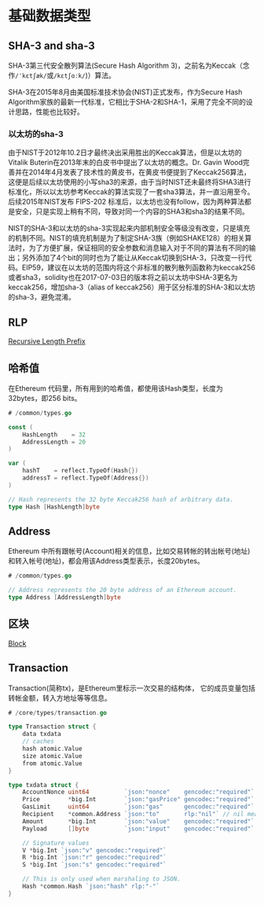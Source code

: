 # 基础数据类型
## SHA-3 and sha-3
SHA-3第三代安全散列算法(Secure Hash Algorithm 3)，之前名为Keccak（念作```/ˈkɛtʃæk/```或```/kɛtʃɑːk/```)）算法。

SHA-3在2015年8月由美国标准技术协会(NIST)正式发布，作为Secure Hash Algorithm家族的最新一代标准，它相比于SHA-2和SHA-1，采用了完全不同的设计思路，性能也比较好。

### 以太坊的sha-3
由于NIST于2012年10.2日才最终决出采用胜出的Keccak算法，但是以太坊的Vitalik Buterin在2013年末的白皮书中提出了以太坊的概念。Dr. Gavin Wood完善并在2014年4月发表了技术性的黄皮书，在黄皮书便提到了Keccak256算法，这便是后续以太坊使用的小写sha3的来源，由于当时NIST还未最终将SHA3进行标准化，所以以太坊参考Keccak的算法实现了一套sha3算法，并一直沿用至今。后续2015年NIST发布 FIPS-202 标准后，以太坊也没有follow，因为两种算法都是安全，只是实现上稍有不同，导致对同一个内容的SHA3和sha3的结果不同。

NIST的SHA-3和以太坊的sha-3实现起来内部机制安全等级没有改变，只是填充的机制不同。NIST的填充机制是为了制定SHA-3族（例如SHAKE128）的相关算法时，为了方便扩展，保证相同的安全参数和消息输入对于不同的算法有不同的输出；另外添加了4个bit的同时也为了能让从Keccak切换到SHA-3，只改变一行代码。EIP59，建议在以太坊的范围内将这个非标准的散列散列函数称为keccak256或者sha3，solidity也在2017-07-03日的版本将之前以太坊中SHA-3更名为keccak256，增加sha-3（alias of keccak256）用于区分标准的SHA-3和以太坊的sha-3，避免混淆。


## RLP
[Recursive Length Prefix](./02.RLP.md)

## 哈希值
在Ethereum 代码里，所有用到的哈希值，都使用该Hash类型，长度为32bytes，即256 bits。
``` go
# /common/types.go

const (
	HashLength    = 32
	AddressLength = 20
)

var (
	hashT    = reflect.TypeOf(Hash{})
	addressT = reflect.TypeOf(Address{})
)

// Hash represents the 32 byte Keccak256 hash of arbitrary data.
type Hash [HashLength]byte
```

## Address
Ethereum 中所有跟帐号(Account)相关的信息，比如交易转帐的转出帐号(地址)和转入帐号(地址)，都会用该Address类型表示，长度20bytes。
``` go
# /common/types.go

// Address represents the 20 byte address of an Ethereum account.
type Address [AddressLength]byte
```


## 区块
[Block](./basic.type.Block.md)

## Transaction
Transaction(简称tx)，是Ethereum里标示一次交易的结构体， 它的成员变量包括转帐金额，转入方地址等等信息。

``` go
# /core/types/transaction.go

type Transaction struct {
	data txdata
	// caches
	hash atomic.Value
	size atomic.Value
	from atomic.Value
}

type txdata struct {
	AccountNonce uint64          `json:"nonce"    gencodec:"required"`
	Price        *big.Int        `json:"gasPrice" gencodec:"required"`
	GasLimit     uint64          `json:"gas"      gencodec:"required"`
	Recipient    *common.Address `json:"to"       rlp:"nil"` // nil means contract creation
	Amount       *big.Int        `json:"value"    gencodec:"required"`
	Payload      []byte          `json:"input"    gencodec:"required"`

	// Signature values
	V *big.Int `json:"v" gencodec:"required"`
	R *big.Int `json:"r" gencodec:"required"`
	S *big.Int `json:"s" gencodec:"required"`

	// This is only used when marshaling to JSON.
	Hash *common.Hash `json:"hash" rlp:"-"`
}
```
